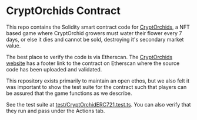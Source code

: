 # CryptOrchids Contract

This repo contains the Solidity smart contract code for [CryptOrchids](https://cryptorchids.io), a NFT based game where CryptOrchid growers must water their flower every 7 days, or else it dies and cannot be sold, destroying it's secondary market value.

The best place to verify the code is via Etherscan. The [CryptOrchids website](https://cryptorchids.io) has a footer link to the contract on Etherscan where the source code has been uploaded and validated.

This repository exists primarily to maintain an open ethos, but we also felt it was important to show the test suite for the contract such that players can be assured that the game functions as we describe.

See the test suite at [test/CryptOrchidERC721.test.ts](/test/CryptOrchidERC721.test.ts). You can also verify that they run and pass under the Actions tab.
